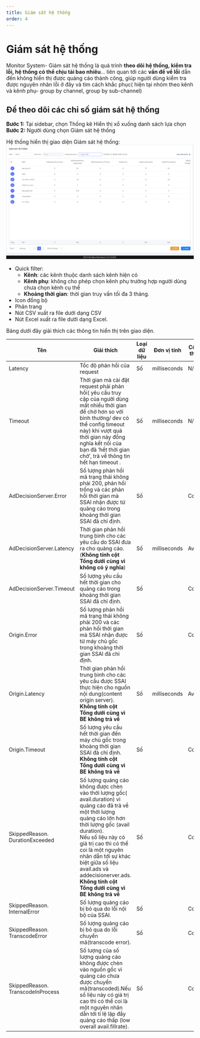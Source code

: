 ```yaml
---
title: Giám sát hệ thống
order: 4
---
```

# Giám sát hệ thống
Monitor System- Giám sát hệ thống là quá trình **theo dõi hệ thống, kiểm tra lỗi, hệ thống có thể chịu tải bao nhiêu**…  liên quan tới các **vấn đề về lỗi** dẫn đến không hiển thị được quảng cáo thành công, giúp người dùng kiểm tra được nguyên nhân lỗi ở đây và tìm cách khắc phục( hiện tại nhóm theo kênh và kênh phụ- group by channel, group by sub-channel)
## Để theo dõi các chỉ số giám sát hệ thống
**Bước 1:** Tại sidebar, chọn Thống kê
Hiển thị xổ xuống danh sách lựa chọn
**Bước 2:** Người dùng chọn Giám sát hệ thống

Hệ thống hiển thị giao diện Giám sát hệ thống:
![](../image/ui-monitor-system.png)
* Quick filter: 
    * **Kênh**: các kênh thuộc danh sách kênh hiện có
    * **Kênh phụ**: không cho phép chọn kênh phụ trường hợp người dùng chưa chọn kênh cụ thể
    * **Khoảng thời gian**: thời gian truy vấn tối đa 3 tháng.
* Icon đồng bộ
* Phân trang
* Nút CSV xuất ra file dưới dạng CSV
* Nút Excel xuất ra file dưới dạng Excel.

Bảng dưới đây giải thích các thông tin hiển thị trên giao diện.

| Tên                               | Giải thích                                                   | Loại dữ liệu | Đơn vị tính  | Công thức |
| --------------------------------- | ------------------------------------------------------------ | ------------ | ------------ | --------- |
| Latency                           | Tốc độ phản hồi của request                                  | Số           | milliseconds | N/A       |
| Timeout                           | Thời gian mà cài đặt request phải phản hồi( yêu cầu truy cập của người dùng mất nhiều thời gian để chờ hơn so với bình thường/  dev có thể config timeout này) khi vượt quá thời gian này đồng nghĩa kết nối của bạn đã ‘hết thời gian chờ’, trả về thông tin hết hạn timeout . | Số           | milliseconds | N/A       |
| AdDecisionServer.Error            | Số lượng phản hồi mã trạng thái không phải 200, phản hồi trống và các phản hồi thời gian mà SSAI nhận được từ quảng cáo trong khoảng thời gian SSAI đã chỉ định. | Số           |              | Count     |
| AdDecisionServer.Latency          | Thời gian phản hồi trung bình cho các yêu cầu do SSAI đưa ra cho quảng cáo.<br />(**Không tính cột Tổng dưới cùng vì không có ý nghĩa**) | Số           | milliseconds | Avg       |
| AdDecisionServer.Timeout          | Số lượng yêu cầu hết thời gian cho quảng cáo trong khoảng thời gian SSAI đã chỉ định. | Số           |              | Count     |
| Origin.Error                      | Số lượng phản hồi mã trạng thái không phải 200 và các phản hồi thời gian mà SSAI nhận được từ máy chủ gốc trong khoảng thời gian SSAI đã chỉ định. | Số           |              | Count     |
| Origin.Latency                    | Thời gian phản hồi trung bình cho các yêu cầu được SSAI thực hiện cho nguồn nội dung(content origin server).<br />**Không tính cột Tổng dưới cùng** **vì BE không trả về** | Số           | milliseconds | Avg       |
| Origin.Timeout                    | Số lượng yêu cầu hết thời gian đến máy chủ gốc trong khoảng thời gian SSAI đã chỉ định.<br />**Không tính cột Tổng dưới cùng** **vì BE không trả về** | Số           |              | Count     |
| SkippedReason. DurationExceeded   | Số lượng quảng cáo không được chèn vào thời lượng gốc( avail.duration) vì quảng cáo đã trả về một thời lượng quảng cáo lớn hơn thời lượng gốc (avail duration). <br />Nếu số liệu này có giá trị cao thì có thể coi là một nguyên nhân dẫn tới sự khác biệt giữa số liệu avail.ads và addecisionerver.ads.<br />**Không tính cột Tổng dưới cùng** **vì BE không trả về** | Số           |              | Count     |
| SkippedReason. InternalError      | Số lượng quảng cáo bị bỏ qua do lỗi nội bộ của SSAI.         | Số           |              | Count     |
| SkippedReason. TranscodeError     | Số lượng quảng cáo bị bỏ qua do lỗi chuyển mã(transcode error). | Số           |              | Count     |
| SkippedReason. TranscodeInProcess | Số lượng của số lượng quảng cáo không được chèn vào nguồn gốc vì quảng cáo chưa được chuyển mã(transcoded).Nếu số liệu này có giá trị cao thì có thể coi là một nguyên nhân dẫn tới tỉ lệ lập đầy quảng cáo thấp (low overall avail.fillrate). | Số           |              | Count     |






